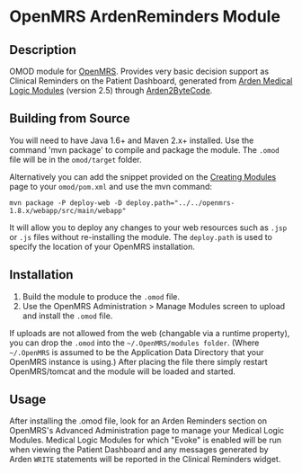 # OpenMRS ArdenReminders Module

## Description

OMOD module for [OpenMRS](https://openmrs.org/). Provides very basic decision support as Clinical Reminders on the 
Patient Dashboard, generated from [Arden Medical Logic Modules](https://en.wikipedia.org/wiki/Arden_syntax) (version 
2.5) through [Arden2ByteCode](http://plri.github.io/arden2bytecode/).

## Building from Source

You will need to have Java 1.6+ and Maven 2.x+ installed.  Use the command 'mvn package' to compile and package the 
module. The `.omod` file will be in the `omod/target` folder.

Alternatively you can add the snippet provided on the [Creating Modules](https://wiki.openmrs.org/x/cAEr) page to your 
`omod/pom.xml` and use the mvn command:

    mvn package -P deploy-web -D deploy.path="../../openmrs-1.8.x/webapp/src/main/webapp"

It will allow you to deploy any changes to your web resources such as `.jsp` or `.js` files without re-installing the 
module. The `deploy.path` is used to specify the location of your OpenMRS installation.

## Installation

1. Build the module to produce the `.omod` file.
2. Use the OpenMRS Administration > Manage Modules screen to upload and install the `.omod` file.

If uploads are not allowed from the web (changable via a runtime property), you can drop the `.omod` into the 
`~/.OpenMRS/modules folder`.  (Where `~/.OpenMRS` is assumed to be the Application Data Directory that your OpenMRS 
instance is using.)  After placing the file there simply restart OpenMRS/tomcat and the module will be loaded and 
started.

## Usage

After installing the .omod file, look for an Arden Reminders section on OpenMRS's Advanced Administration page to manage
your Medical Logic Modules. Medical Logic Modules for which "Evoke" is enabled will be run when viewing the Patient
Dashboard and any messages generated by Arden `WRITE` statements will be reported in the Clinical Reminders widget.

